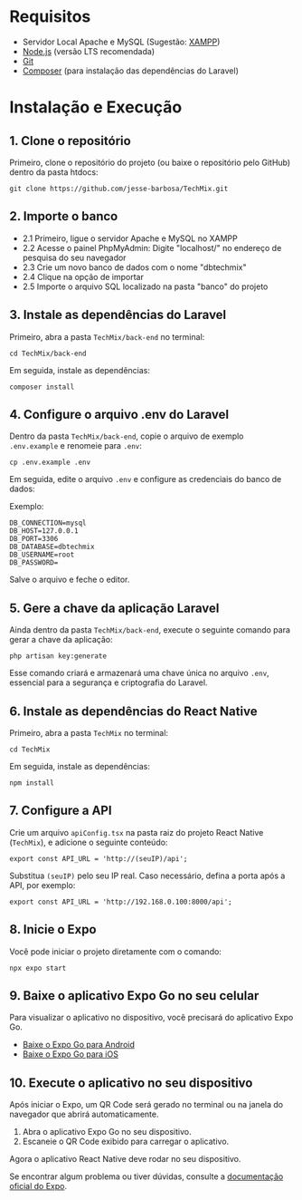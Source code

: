 # Requisitos  

- Servidor Local Apache e MySQL (Sugestão: [XAMPP](https://www.apachefriends.org/pt_br/download.html))
- [Node.js](https://nodejs.org/en/download) (versão LTS recomendada)
- [Git](https://git-scm.com/downloads)
- [Composer](https://getcomposer.org/download/) (para instalação das dependências do Laravel)

# Instalação e Execução

## 1. Clone o repositório
Primeiro, clone o repositório do projeto (ou baixe o repositório pelo GitHub) dentro da pasta htdocs:

    git clone https://github.com/jesse-barbosa/TechMix.git

## 2. Importe o banco

- 2.1 Primeiro, ligue o servidor Apache e MySQL no XAMPP
- 2.2 Acesse o painel PhpMyAdmin: Digite "localhost/" no endereço de pesquisa do seu navegador
- 2.3 Crie um novo banco de dados com o nome "dbtechmix"
- 2.4 Clique na opção de importar
- 2.5 Importe o arquivo SQL localizado na pasta "banco" do projeto

## 3. Instale as dependências do Laravel

Primeiro, abra a pasta `TechMix/back-end` no terminal:

    cd TechMix/back-end

Em seguida, instale as dependências:

    composer install

## 4. Configure o arquivo .env do Laravel

Dentro da pasta `TechMix/back-end`, copie o arquivo de exemplo `.env.example` e renomeie para `.env`:

    cp .env.example .env

Em seguida, edite o arquivo `.env` e configure as credenciais do banco de dados:

Exemplo:

```
DB_CONNECTION=mysql
DB_HOST=127.0.0.1
DB_PORT=3306
DB_DATABASE=dbtechmix
DB_USERNAME=root
DB_PASSWORD=
```

Salve o arquivo e feche o editor.

## 5. Gere a chave da aplicação Laravel

Ainda dentro da pasta `TechMix/back-end`, execute o seguinte comando para gerar a chave da aplicação:

    php artisan key:generate

Esse comando criará e armazenará uma chave única no arquivo `.env`, essencial para a segurança e criptografia do Laravel.

## 6. Instale as dependências do React Native

Primeiro, abra a pasta `TechMix` no terminal:

    cd TechMix

Em seguida, instale as dependências:

    npm install

## 7. Configure a API

Crie um arquivo `apiConfig.tsx` na pasta raiz do projeto React Native (`TechMix`), e adicione o seguinte conteúdo:

```tsx
export const API_URL = 'http://(seuIP)/api';
```

Substitua `(seuIP)` pelo seu IP real. Caso necessário, defina a porta após a API, por exemplo:

```tsx
export const API_URL = 'http://192.168.0.100:8000/api';
```

## 8. Inicie o Expo  

Você pode iniciar o projeto diretamente com o comando:

    npx expo start

## 9. Baixe o aplicativo Expo Go no seu celular  

Para visualizar o aplicativo no dispositivo, você precisará do aplicativo Expo Go.  

- [Baixe o Expo Go para Android](https://play.google.com/store/apps/details?id=host.exp.exponent)  
- [Baixe o Expo Go para iOS](https://apps.apple.com/app/expo-go/id982107779)  

## 10. Execute o aplicativo no seu dispositivo  

Após iniciar o Expo, um QR Code será gerado no terminal ou na janela do navegador que abrirá automaticamente.

1. Abra o aplicativo Expo Go no seu dispositivo.
2. Escaneie o QR Code exibido para carregar o aplicativo.

Agora o aplicativo React Native deve rodar no seu dispositivo.

Se encontrar algum problema ou tiver dúvidas, consulte a [documentação oficial do Expo](https://docs.expo.dev/).
